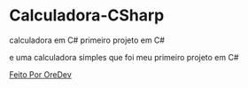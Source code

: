 # Calculadora-CSharp
calculadora em C# primeiro projeto em C#

e uma calculadora simples que foi meu primeiro projeto em C#

[Feito Por OreDev](https://github.com/OreOFDev)
